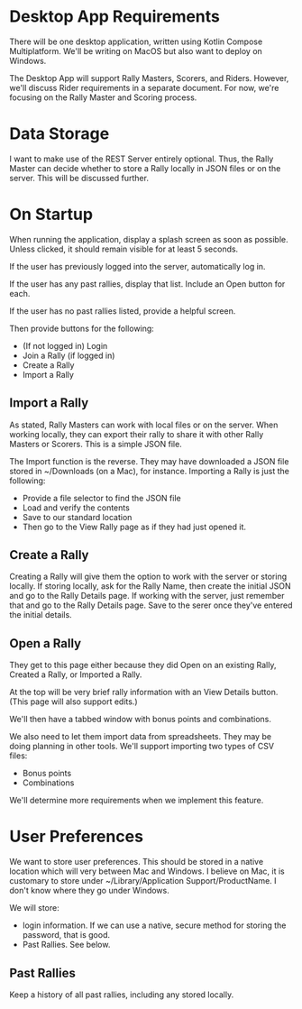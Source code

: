 # Desktop App Requirements
There will be one desktop application, written using Kotlin Compose 
Multiplatform. We'll be writing on MacOS but also want to deploy
on Windows.

The Desktop App will support Rally Masters, Scorers, and Riders.
However, we'll discuss Rider requirements in a separate document.
For now, we're focusing on the Rally Master and Scoring process.

# Data Storage
I want to make use of the REST Server entirely optional. Thus, the
Rally Master can decide whether to store a Rally locally in JSON files
or on the server. This will be discussed further.

# On Startup
When running the application, display a splash screen as soon as possible.
Unless clicked, it should remain visible for at least 5 seconds.

If the user has previously logged into the server, automatically log in.

If the user has any past rallies, display that list. Include an Open
button for each.

If the user has no past rallies listed, provide a helpful screen.

Then provide buttons for the following:

* (If not logged in) Login
* Join a Rally (if logged in)
* Create a Rally
* Import a Rally

## Import a Rally
As stated, Rally Masters can work with local files or on the server.
When working locally, they can export their rally to share it with
other Rally Masters or Scorers. This is a simple JSON file.

The Import function is the reverse. They may have downloaded a
JSON file stored in ~/Downloads (on a Mac), for instance. Importing
a Rally is just the following:

* Provide a file selector to find the JSON file
* Load and verify the contents
* Save to our standard location
* Then go to the View Rally page as if they had just opened it.

## Create a Rally
Creating a Rally will give them the option to work with the server
or storing locally. If storing locally, ask for the Rally Name, then
create the initial JSON and go to the Rally Details page. If
working with the server, just remember that and go to the Rally Details
page. Save to the serer once they've entered the initial details.

## Open a Rally
They get to this page either because they did Open on an existing Rally,
Created a Rally, or Imported a Rally.

At the top will be very brief rally information with an View Details
button. (This page will also support edits.)

We'll then have a tabbed window with bonus points and combinations.

We also need to let them import data from spreadsheets. They may be doing
planning in other tools. We'll support importing two types of CSV files:

* Bonus points
* Combinations

We'll determine more requirements when we implement this feature.


# User Preferences
We want to store user preferences. This should be stored in a native
location which will very between Mac and Windows. I believe on Mac, it
is customary to store under ~/Library/Application Support/ProductName.
I don't know where they go under Windows.

We will store:

* login information. If we can use a native, secure method for storing the
password, that is good.
* Past Rallies. See below.

## Past Rallies
Keep a history of all past rallies, including any stored locally.